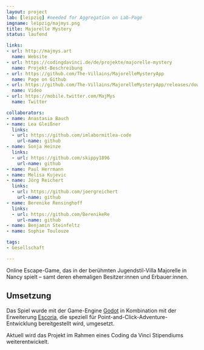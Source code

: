 ```yaml
---
layout: project
lab: [leipzig] #needed for Aggregation on Lab-Page
imgname: leipzig/majmys.png
title: Majorelle Mystery
status: laufend

links:
- url: http://majmys.art
  name: Website
- url: https://codingdavinci.de/de/projekte/majorelle-mystery
  name: Projekt-Beschreibung
- url: https://github.com/The-Villains/MajorelleMysteryApp
  name: Page on Github
- url: https://github.com/The-Villains/MajorelleMysteryApp/releases/download/0.7/MajorelleMystery-Linux-Video-0.7.mp4
  name: Video
- url: https://mobile.twitter.com/MajMys
  name: Twitter

collaborators:
- name: Anastasia Bauch
- name: Lea Gleißner
  links:
  - url: https://github.com/imlabormitlea-code
    url-name: github
- name: Sonja Heinze
  links:
  - url: https://github.com/skippy1896
    url-name: github
- name: Paul Herrmann
- name: Melisa Kujevic
- name: Jörg Reichert
  links:
  - url: https://github.com/joergreichert
    url-name: github
- name: Berenike Rensinghoff
  links:
  - url: https://github.com/BerenikeRe
    url-name: github
- name: Benjamin Steinfeltz
- name: Sophie Toulouze

tags:
- Gesellschaft

---
```


Online Escape-Game, das in der berühmten Jugendstil-Villa Majorelle in Nancy spielt – samt deren ehemaligen Besitzer:innen und Erbauer:innen.


## Umsetzung
Das Spiel wurde mit der Game-Engine [Godot](https://godotengine.org) in Kombination mit der Erweiterung [Escoria](https://github.com/godotengine/escoria), die speziell für Point-and-Click-Adventure-Entwicklung bereitgestellt wird, umgesetzt.

Aktuell wird das Projekt im Rahmen eines Coding da Vinci Stipendiums weiterentwickelt.